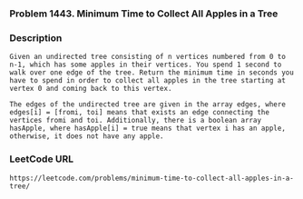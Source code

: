 ### Problem 1443. Minimum Time to Collect All Apples in a Tree

### Description
    Given an undirected tree consisting of n vertices numbered from 0 to n-1, which has some apples in their vertices. You spend 1 second to walk over one edge of the tree. Return the minimum time in seconds you have to spend in order to collect all apples in the tree starting at vertex 0 and coming back to this vertex.
    
    The edges of the undirected tree are given in the array edges, where edges[i] = [fromi, toi] means that exists an edge connecting the vertices fromi and toi. Additionally, there is a boolean array hasApple, where hasApple[i] = true means that vertex i has an apple, otherwise, it does not have any apple.
    
### LeetCode URL
    https://leetcode.com/problems/minimum-time-to-collect-all-apples-in-a-tree/
